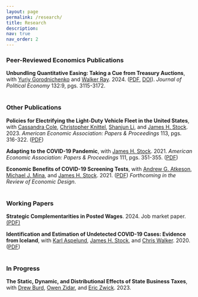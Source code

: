 ```yaml
---
layout: page
permalink: /research/
title: Research
description:  
nav: true
nav_order: 2
---
```


### Peer-Reviewed Economics Publications

**Unbundling Quantitative Easing: Taking a Cue from Treasury Auctions**, with [Yuriy Gorodnichenko](https://eml.berkeley.edu/~ygorodni/) and [Walker Ray](https://sites.google.com/view/walkerdray). 2024. ([PDF](https://www.mdroste.com/files/tauctionx.pdf), [DOI](https://doi.org/10.1086/729581)). *Journal of Political Economy* 132:9, pgs. 3115-3172. <br><br>


### Other Publications

**Policies for Electrifying the Light-Duty Vehicle Fleet in the United States**, with [Cassandra Cole](https://heep.hks.harvard.edu/people/cassandra-cole), [Christopher Knittel](https://mitsloan.mit.edu/faculty/directory/christopher-knittel), [Shanjun Li](http://li.dyson.cornell.edu/), and [James H. Stock](https://scholar.harvard.edu/stock/home). 2023. *American Economic Association: Papers & Proceedings* 113, pgs. 316-322. ([PDF](https://www.aeaweb.org/articles?id=10.1257/pandp.20231063))

**Adapting to the COVID-19 Pandemic**, with [James H. Stock](https://scholar.harvard.edu/stock/home). 2021. *American Economic Association: Papers & Proceedings* 111, pgs. 351-355. ([PDF](https://www.aeaweb.org/articles?id=10.1257/pandp.20211063))

**Economic Benefits of COVID-19 Screening Tests**, with [Andrew G. Atkeson](https://sites.google.com/site/andyatkeson/), [Michael J. Mina](https://ccdd.hsph.harvard.edu/people/michael-mina/), and [James H. Stock](https://scholar.harvard.edu/stock/home). 2021. ([PDF](https://www.nber.org/papers/w28031)) *Forthcoming in the Review of Economic Design*.  <br><br>


### Working Papers

**Strategic Complementarities in Posted Wages**. 2024. Job market paper. [(PDF)](/files/jmp_droste_current.pdf)

**Identification and Estimation of Undetected COVID-19 Cases: Evidence from Iceland**, with [Karl Aspelund](https://economics.mit.edu/people/phd-students/karl-m-aspelund), [James H. Stock](https://scholar.harvard.edu/stock/home), and [Chris Walker](https://economics.harvard.edu/people/chris-walker). 2020. ([PDF](https://www.medrxiv.org/content/10.1101/2020.04.06.20055582v2.full)) <br><br>


### In Progress

**The Static, Dynamic, and Distributional Effects of State Business Taxes**, with [Drew Burd](https://economics.uchicago.edu/directory/samuel-burd), [Owen Zidar](https://zidar.princeton.edu/), and [Eric Zwick](http://www.ericzwick.com/). 2023.
